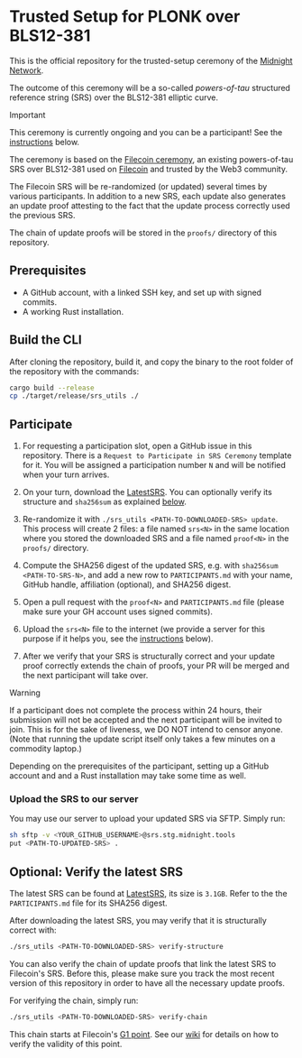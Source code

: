 # Trusted Setup for PLONK over BLS12-381

This is the official repository for the trusted-setup ceremony of the
[Midnight Network](https://midnight.network/).

The outcome of this ceremony will be a so-called *powers-of-tau* structured
reference string (SRS) over the BLS12-381 elliptic curve.

> [!IMPORTANT]
> This ceremony is currently ongoing and you can be a participant!
> See the [instructions](#participate) below.

The ceremony is based on the
[Filecoin ceremony](https://trusted-setup.filecoin.io/phase1/), an existing
powers-of-tau SRS over BLS12-381 used on [Filecoin](https://filecoin.io/)
and trusted by the Web3 community.

The Filecoin SRS will be re-randomized (or updated) several times by various
participants. In addition to a new SRS, each update also generates an update
proof attesting to the fact that the update process correctly used the previous
SRS.

The chain of update proofs will be stored in the `proofs/` directory of this
repository.

## Prerequisites

* A GitHub account, with a linked SSH key, and set up with signed commits.
* A working Rust installation.

## Build the CLI

After cloning the repository, build it, and copy the binary to the root
folder of the repository with the commands:
```sh
cargo build --release 
cp ./target/release/srs_utils ./
```

## Participate

1. For requesting a participation slot, open a GitHub issue in this
   repository. There is a `Request to Participate in SRS Ceremony` template
   for it. You will be assigned a participation number `N` and will be notified
   when your turn arrives.

2. On your turn, download the [LatestSRS]. You can optionally verify its
   structure and `sha256sum` as explained [below](#verify-the-latest-srs).

3. Re-randomize it with `./srs_utils <PATH-TO-DOWNLOADED-SRS> update`. This
   process will create 2 files: a file named `srs<N>` in the same location
   where you stored the downloaded SRS and a file named `proof<N>` in the
   `proofs/` directory.

4. Compute the SHA256 digest of the updated SRS, e.g. with
   `sha256sum <PATH-TO-SRS-N>`, and add a new row to `PARTICIPANTS.md` with
   your name, GitHub handle, affiliation (optional), and SHA256 digest.

5. Open a pull request with the `proof<N>` and `PARTICIPANTS.md` file (please
   make sure your GH account uses signed commits).

6. Upload the `srs<N>` file to the internet (we provide a server for this
   purpose if it helps you, see the
   [instructions](#upload-the-srs-to-our-server) below).

7. After we verify that your SRS is structurally correct and your update
   proof correctly extends the chain of proofs, your PR will be merged and
   the next participant will take over.

> [!WARNING]
> If a participant does not complete the process within 24 hours,
> their submission will not be accepted and the next participant will be 
> invited to join.
> This is for the sake of liveness, we DO NOT intend to censor anyone.
> (Note that running the update script itself only takes a few minutes on a
> commodity laptop.)

Depending on the prerequisites of the participant, setting up a GitHub
account and and a Rust installation may take some time as well.

### Upload the SRS to our server

You may use our server to upload your updated SRS via SFTP. Simply run:

```sh
sh sftp -v <YOUR_GITHUB_USERNAME>@srs.stg.midnight.tools
put <PATH-TO-UPDATED-SRS> .
```

## Optional: Verify the latest SRS

The latest SRS can be found at [LatestSRS], its size is `3.1GB`. Refer to the
the `PARTICIPANTS.md` file for its SHA256 digest.

After downloading the latest SRS, you may verify that it is structurally
correct with:
```sh
./srs_utils <PATH-TO-DOWNLOADED-SRS> verify-structure
```

You can also verify the chain of update proofs that link the latest SRS to
Filecoin's SRS. Before this, please make sure you track the most recent version
of this repository in order to have all the necessary update proofs.

For verifying the chain, simply run:

```sh
./srs_utils <PATH-TO-DOWNLOADED-SRS> verify-chain
```

This chain starts at Filecoin's [G1 point](filecoin_srs_g1_point).
See our [wiki](WIKI.md) for details on how to verify the validity of this
point.

[LatestSRS]: https://srs.midnight.network/current_srs/powers_of_tau
